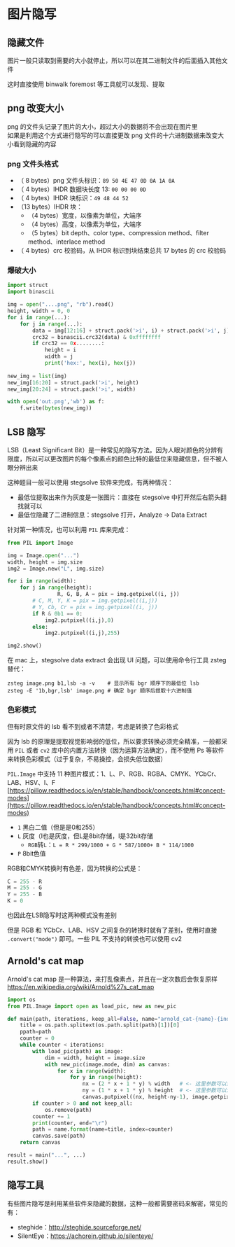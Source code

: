 # 图片隐写

## 隐藏文件
图片一般只读取到需要的大小就停止，所以可以在其二进制文件的后面插入其他文件

这时直接使用 binwalk foremost 等工具就可以发现、提取

## png 改变大小
png 的文件头记录了图片的大小，超过大小的数据将不会出现在图片里<br/>
如果是利用这个方式进行隐写的可以直接更改 png 文件的十六进制数据来改变大小看到隐藏的内容

### png 文件头格式
- （ 8 bytes）png 文件头标识：`89 50 4E 47 0D 0A 1A 0A`
- （ 4 bytes）IHDR 数据块长度 13: `00 00 00 0D`
- （ 4 bytes）IHDR 块标识：`49 48 44 52`
- （13 bytes）IHDR 块：
    - （4 bytes）宽度，以像素为单位，大端序
    - （4 bytes）高度，以像素为单位，大端序
    - （5 bytes）bit depth、color type、compression method、filter method、interlace method
- （ 4 bytes）crc 校验码，从 IHDR 标识到块结束总共 17 bytes 的 crc 校验码 

### 爆破大小
```python
import struct
import binascii

img = open("....png", "rb").read()
height, width = 0, 0
for i in range(...):
    for j in range(...):
        data = img[12:16] + struct.pack('>i', i) + struct.pack('>i', j) + img[24:29]
        crc32 = binascii.crc32(data) & 0xffffffff
        if crc32 == 0x........:
            height = i
            width = j
            print('hex:', hex(i), hex(j))
            
new_img = list(img)
new_img[16:20] = struct.pack('>i', height)
new_img[20:24] = struct.pack('>i', width)

with open('out.png','wb') as f:
    f.write(bytes(new_img))
```

## LSB 隐写
LSB（Least Significant Bit）是一种常见的隐写方法。因为人眼对颜色的分辨有限度，所以可以更改图片的每个像素点的颜色比特的最低位来隐藏信息，但不被人眼分辨出来

这种题目一般可以使用 stegsolve 软件来完成，有两种情况：

- 最低位提取出来作为灰度是一张图片：直接在 stegsolve 中打开然后右箭头翻找就可以
- 最低位隐藏了二进制信息：stegsolve 打开，Analyze -> Data Extract

针对第一种情况，也可以利用 `PIL` 库来完成：
```python 
from PIL import Image 

img = Image.open("...")
width, height = img.size
img2 = Image.new("L", img.size)

for i in range(width):
    for j in range(height):
				R, G, B, A = pix = img.getpixel((i, j))
        # C, M, Y, K = pix = img.getpixel((i,j))
        # Y, Cb, Cr = pix = img.getpixel((i, j))
        if R & 0b1 == 0:
            img2.putpixel((i,j),0)
        else:
            img2.putpixel((i,j),255)	

img2.show()
```

在 mac 上，stegsolve data extract 会出现 UI 问题，可以使用命令行工具 zsteg 替代：
```shell 
zsteg image.png b1,lsb -a -v    # 显示所有 bgr 顺序下的最低位 lsb
zsteg -E '1b,bgr,lsb' image.png # 确定 bgr 顺序后提取十六进制值
```

### 色彩模式
但有时原文件的 lsb 看不到或者不清楚，考虑是转换了色彩格式

因为 lsb 的原理是提取视觉影响弱的低位，所以要求转换必须完全精准，一般都采用 `PIL` 或者 `cv2` 库中的内置方法转换（因为运算方法确定），而不使用 Ps 等软件来转换色彩模式（过于复杂，不易操控，会损失低位数据）

`PIL.Image` 中支持 11 种图片模式：1、L、P、RGB、RGBA、CMYK、YCbCr、LAB、HSV、I、F<br/>
[https://pillow.readthedocs.io/en/stable/handbook/concepts.html#concept-modes](https://pillow.readthedocs.io/en/stable/handbook/concepts.html#concept-modes)

- `1` 黑白二值（但是是0和255）
- `L` 灰度（I也是灰度，但L是8bit存储，I是32bit存储
    - `RGB`转`L`：`L = R * 299/1000 + G * 587/1000+ B * 114/1000`
- `P` 8bit色值

RGB和CMYK转换时有色差，因为转换的公式是：
```python
C = 255 - R
M = 255 - G
Y = 255 - B
K = 0
```
也因此在LSB隐写时这两种模式没有差别

但是 RGB 和 YCbCr、LAB、HSV 之间复杂的转换时就有了差别，使用时直接 `.convert("mode")` 即可。一些 PIL 不支持的转换也可以使用 cv2

## Arnold's cat map
Arnold's cat map 是一种算法，来打乱像素点，并且在一定次数后会恢复原样<br/>
https://en.wikipedia.org/wiki/Arnold%27s_cat_map
```python 
import os
from PIL.Image import open as load_pic, new as new_pic

def main(path, iterations, keep_all=False, name="arnold_cat-{name}-{index}.png"):
    title = os.path.splitext(os.path.split(path)[1])[0]
    ppath=path
    counter = 0
    while counter < iterations:
        with load_pic(path) as image:
            dim = width, height = image.size
            with new_pic(image.mode, dim) as canvas:
                for x in range(width):
                    for y in range(height):
                        nx = (2 * x + 1 * y) % width   # <- 这里参数可以调
                        ny = (1 * x + 1 * y) % height  # <- 这里参数可以调
                        canvas.putpixel((nx, height-ny-1), image.getpixel((x, height-y-1)))
        if counter > 0 and not keep_all:
            os.remove(path)
        counter += 1
        print(counter, end="\r")
        path = name.format(name=title, index=counter)
        canvas.save(path)
    return canvas

result = main("...", ...)
result.show()
```

## 隐写工具
有些图片隐写是利用某些软件来隐藏的数据，这种一般都需要密码来解密，常见的有：

- steghide：http://steghide.sourceforge.net/
- SilentEye：https://achorein.github.io/silenteye/